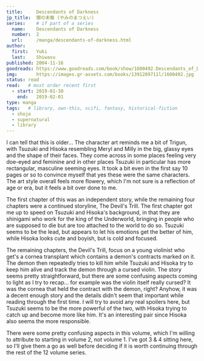 ```yaml
---
title:     Descendants of Darkness
jp_title:  闇の末裔 (やみのまつえい)
series:    # if part of a series
  name:    Descendants of Darkness
  number:  2
  url:     /manga/descendants-of-darkness.html
author: 
  first:   Yuki
  last:    Shiwasu
published: 2004-11-16 
goodreads: https://www.goodreads.com/book/show/1600492.Descendants_of_Darkness_Volume_2
img:       https://images.gr-assets.com/books/1391289711l/1600492.jpg
status: read
read:   # must order recent first
  - start: 2019-01-30  
    end:   2019-02-01 
type: manga
tags:   # library, own-this, scifi, fantasy, historical-fiction
  - shojo
  - supernatural
  - library
---
```


I can tell that this is older... The character art reminds me a bit of Trigun, with Tsuzuki and Hisoka resembling Meryl and Milly in the big, glassy eyes and the shape of their faces.  They come across in some places feeling very doe-eyed and feminine and in other places Tsuzuki in particular has more rectangular, masculine seeming eyes. It took a bit even in the first say 10 pages or so to convince myself that yes these were the same characters. The art style overall feels more flowery, which I'm not sure is a reflection of age or era, but it feels a bit over done to me. 

The first chapter of this was an independent story, while the remaining four chapters were a continued storyline, The Devil's Trill. The first chapter got me up to speed on Tsuzuki and Hisoka's background, in that they are shinigami who work for the king of the Underworld, bringing in people who are supposed to die but are too attached to the world to do so. Tsuzuki seems to be the lead, but appears to let his emotions get the better of him, while Hisoka looks cute and boyish, but is cold and focused.

The remaining chapters, the Devil's Trill, focus on a young violinist who get's a cornea transplant which contains a demon's contracts marked on it. The demon then repeatedly tries to kill him while Tsuzuki and Hisoka try to keep him alive and track the demon through a cursed violin. The story seems pretty straightforward, but there are some confusing aspects coming to light as I try to recap... for example was the violin itself really cursed? It was the cornea that held the contract with the demon, right? Anyhow, it was a decent enough story and the details didn't seem that important while reading through the first time. I will try to avoid any real spoilers here, but Tsuzuki seems to be the more powerful of the two, with Hisoka trying to catch up and become more like him. It's an interesting pair since Hisoka also seems the more responsible.

There were some pretty confusing aspects in this volume, which I'm willing to attribute to starting in volume 2, not volume 1. I've got 3 & 4 sitting here, so I'll give them a go as well before deciding if it is worth continuing through the rest of the 12 volume series.




